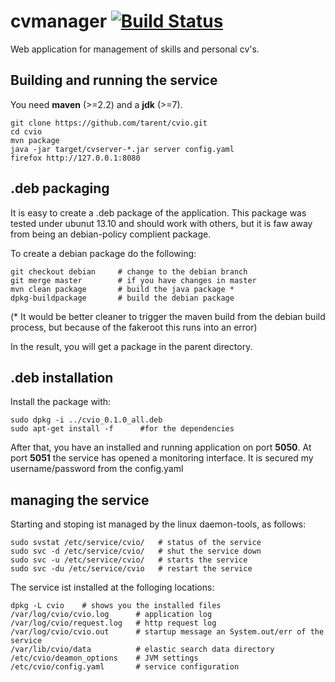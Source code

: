cvmanager [![Build Status](https://travis-ci.org/tarent/cvio.png)](https://travis-ci.org/tarent/cvio)
=========

Web application for management of skills and personal cv's. 

Building and running the service
---------------------------------
You need __maven__ (>=2.2) and a __jdk__ (>=7).
```
git clone https://github.com/tarent/cvio.git
cd cvio
mvn package
java -jar target/cvserver-*.jar server config.yaml 
firefox http://127.0.0.1:8080
```


.deb packaging
-----------------
It is easy to create a .deb package of the application. This
package was tested under ubunut 13.10 and should work with others,
but it is faw away from being an debian-policy complient package.

To create a debian package do the following:
```
git checkout debian     # change to the debian branch
git merge master        # if you have changes in master
mvn clean package       # build the java package *
dpkg-buildpackage       # build the debian package
```

(* It would be better cleaner to trigger the maven build
from the debian build process, but because of the fakeroot
this runs into an error)

In the result, you will get a package in the parent directory.

.deb installation
-------------------

Install the package with:
        
```
sudo dpkg -i ../cvio_0.1.0_all.deb
sudo apt-get install -f      #for the dependencies
```

After that, you have an installed and running application on port __5050__.
At port __5051__ the service has opened a monitoring interface. It is secured my
username/password from the config.yaml 

managing the service 
-----------------------
Starting and stoping ist managed by the linux daemon-tools, as follows:

```
sudo svstat /etc/service/cvio/   # status of the service
sudo svc -d /etc/service/cvio/   # shut the service down
sudo svc -u /etc/service/cvio/   # starts the service
sudo svc -du /etc/service/cvio   # restart the service
```

The service ist installed at the folloging locations:
```
dpkg -L cvio    # shows you the installed files
/var/log/cvio/cvio.log      # application log
/var/log/cvio/request.log   # http request log
/var/log/cvio/cvio.out      # startup message an System.out/err of the service
/var/lib/cvio/data          # elastic search data directory
/etc/cvio/deamon_options    # JVM settings
/etc/cvio/config.yaml       # service configuration
```

